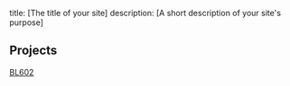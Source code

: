 title: [The title of your site]
description: [A short description of your site's purpose]

## Projects

[BL602](https://techneo.github.io/bl602)
